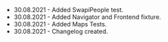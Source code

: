 
* 30.08.2021 - Added SwapiPeople test.
* 30.08.2021 - Added Navigator and Frontend fixture.
* 30.08.2021 - Added Maps Tests.
* 30.08.2021 - Changelog created.